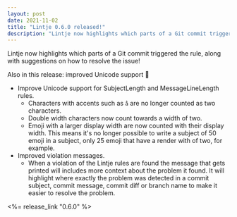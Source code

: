 ```yaml
---
layout: post
date: 2021-11-02
title: "Lintje 0.6.0 released!"
description: "Lintje now highlights which parts of a Git commit triggered the rule, along with suggestions on how to resolve the issue!"
---
```


Lintje now highlights which parts of a Git commit triggered the rule, along with suggestions on how to resolve the issue!

Also in this release: improved Unicode support 🚀

- Improve Unicode support for SubjectLength and MessageLineLength rules.
    - Characters with accents such as `a̐` are no longer counted as two
      characters.
    - Double width characters now count towards a width of two.
    - Emoji with a larger display width are now counted with
      their display width. This means it's no longer possible to write a
      subject of 50 emoji in a subject, only 25 emoji that have a render with
      of two, for example.
- Improved violation messages.
    - When a violation of the Lintje rules are found the message that gets
      printed will includes more context about the problem it found. It will
      highlight where exactly the problem was detected in a commit subject,
      commit message, commit diff or branch name to make it easier to resolve
      the problem.

<%= release_link "0.6.0" %>

